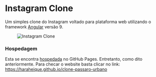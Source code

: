 # Instagram Clone

Um simples clone do Instagram voltado para plataforma web utilizando o framework [Angular](https://angular.io/) versão 9.

<figure>
    <img src="" alt="Instagram Clone" title="Homepage Instagram clone" />
</figure>

### Hospedagem

Esta se encontra [hospedada](https://haraheique.github.io/clone-instagram/) no GitHub Pages. Entretanto, como dito anteriormente. Para checar o website basta clicar no link: https://haraheique.github.io/clone-passaro-urbano
